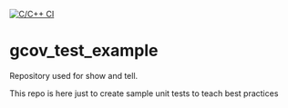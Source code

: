 [![C/C++ CI](https://github.com/Ahelion/gcov_test_example/actions/workflows/c-cpp.yml/badge.svg)](https://github.com/Ahelion/gcov_test_example/actions/workflows/c-cpp.yml)
# gcov_test_example
Repository used for show and tell.

This repo is here just to create sample unit tests to teach best practices

